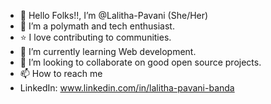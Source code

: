 - 👋 Hello Folks!!, I’m @Lalitha-Pavani (She/Her)
- 👀 I’m a polymath and tech enthusiast.
- ⭐ I love contributing to communities.
- 🌱 I’m currently learning Web development.
- 💞️ I’m looking to collaborate on good open source projects.
- 📫 How to reach me 
- LinkedIn: www.linkedin.com/in/lalitha-pavani-banda

<!---
Lalitha-Pavani/Lalitha-Pavani is a ✨ special ✨ repository because its `README.md` (this file) appears on your GitHub profile.
You can click the Preview link to take a look at your changes.
--->
